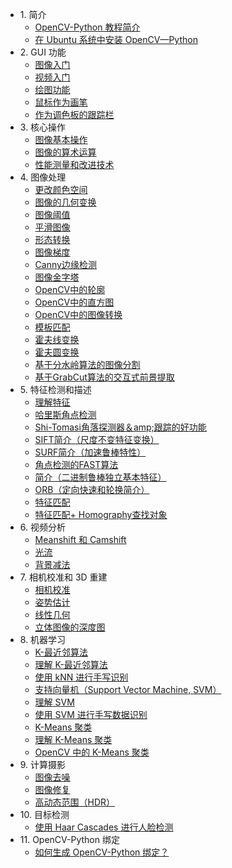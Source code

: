 +   1\. 简介
    +   [OpenCV-Python 教程简介](1.1-tutorial_py_intro.md)
    +   [在 Ubuntu 系统中安装 OpenCV—Python](1.2-tutorial_py_setup_in_ubuntu.md)
+   2\. GUI 功能
    +   [图像入门](2.1-tutorial_py_image_display.md)
    +   [视频入门](2.2-tutorial_py_video_display.md)
    +   [绘图功能](2.3-tutorial_py_drawing_functions.md)
    +   [鼠标作为画笔](2.4-tutorial_py_mouse_handling.md)
    +   [作为调色板的跟踪栏](2.5-tutorial_py_trackbar.md)
+   3\. 核心操作
    +   [图像基本操作](3.1-tutorial_py_basic_ops.md)
    +   [图像的算术运算](3.2-tutorial_py_image_arithmetics.md)
    +   [性能测量和改进技术](3.3-tutorial_py_optimization.md)
+   4\. 图像处理
    +   [更改颜色空间](4.1-tutorial_py_colorspaces.md)
    +   [图像的几何变换](4.2-tutorial_py_geometric_transformations.md)
    +   [图像阈值](4.3-tutorial_py_thresholding.md)
    +   [平滑图像](4.4-tutorial_py_filtering.md)
    +   [形态转换](4.5-tutorial_py_morphological_ops.md)
    +   [图像梯度](4.6-tutorial_py_gradients.md)
    +   [Canny边缘检测](4.7-tutorial_py_canny.md)
    +   [图像金字塔](4.8-tutorial_py_image_pyramids.md)
    +   [OpenCV中的轮廓](4.9-tutorial_py_contours.md)
    +   [OpenCV中的直方图](4.10-tutorial_py_histograms.md)
    +   [OpenCV中的图像转换](4.11-tutorial_py_image_transforms.md)
    +   [模板匹配](4.12-tutorial_py_template_matching.md)
    +   [霍夫线变换](4.13-tutorial_py_hough_line.md)
    +   [霍夫圆变换](4.14-tutorial_py_hough_circle.md)
    +   [基于分水岭算法的图像分割](4.15-tutorial_py_watershed_segmentation.md)
    +   [基于GrabCut算法的交互式前景提取](4.16-tutorial_py_grabcut.md)
+   5\. 特征检测和描述
    +   [理解特征](5.1-tutorial_py_features_meaning.md)
    +   [哈里斯角点检测](5.2-tutorial_py_harris.md)
    +   [Shi-Tomasi角落探测器＆amp;跟踪的好功能](5.3-tutorial_py_shi_tomasi.md)
    +   [SIFT简介（尺度不变特征变换）](5.4-tutorial_py_sift_intro.md)
    +   [SURF简介（加速鲁棒特性）](5.5-tutorial_py_surf_intro.md)
    +   [角点检测的FAST算法](5.6-tutorial_py_fast.md)
    +   [简介（二进制鲁棒独立基本特征）](5.7-tutorial_py_brief.md)
    +   [ORB（定向快速和轮换简介）](5.8-tutorial_py_orb.md)
    +   [特征匹配](5.9-tutorial_py_matcher.md)
    +   [特征匹配+ Homography查找对象](5.10-tutorial_py_feature_homography.md)
+   6\. 视频分析
    +   [Meanshift 和 Camshift](6.1-tutorial_py_meanshift.md)
    +   [光流](6.2-tutorial_py_lucas_kanade.md)
    +   [背景减法](6.3-tutorial_py_bg_subtraction.md)
+   7\. 相机校准和 3D 重建
    +   [相机校准](7.1-tutorial_py_calibration.md)
    +   [姿势估计](7.2-tutorial_py_pose.md)
    +   [线性几何](7.3-tutorial_py_epipolar_geometry.md)
    +   [立体图像的深度图](7.4-tutorial_py_depthmap.md)
+   8\. 机器学习
    +   [K-最近邻算法](8.1-tutorial_py_knn_index.md)
    +   [理解 K-最近邻算法](8.1.1-tutorial_py_knn_understanding.md)
    +   [使用 kNN 进行手写识别](8.1.2-tutorial_py_knn_opencv.md)
    +   [支持向量机（Support Vector Machine, SVM）](8.2-tutorial_py_svm_index.md)
    +   [理解 SVM](8.2.1-tutorial_py_svm_basics.md)
    +   [使用 SVM 进行手写数据识别](8.2.2-tutorial_py_svm_opencv.md)
    +   [K-Means 聚类](8.3-tutorial_py_kmeans_index.md)
    +   [理解 K-Means 聚类](8.3.1-tutorial_py_kmeans_understanding.md)
    +   [OpenCV 中的 K-Means 聚类](8.3.2-tutorial_py_kmeans_opencv.md)
+   9\. 计算摄影
    +   [图像去噪](9.1-tutorial_py_non_local_means.md)
    +   [图像修复](9.2-tutorial_py_inpainting.md)
    +   [高动态范围（HDR）](9.3-tutorial_py_hdr.md)
+   10\. 目标检测
    +   [使用 Haar Cascades 进行人脸检测](10.1-tutorial_py_face_detection.md)
+   11\. OpenCV-Python 绑定
    +   [如何生成 OpenCV-Python 绑定？](11.1-tutorial_py_OpenCV-Python.md)
